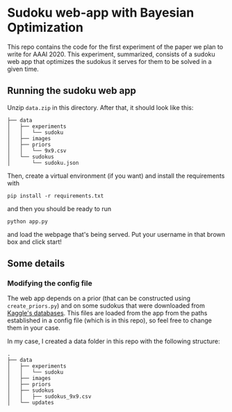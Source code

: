 # Sudoku web-app with Bayesian Optimization

This repo contains the code for the first experiment of the paper we plan to write for AAAI 2020. This experiment, summarized, consists of a sudoku web app that optimizes the sudokus it serves for them to be solved in a given time.

## Running the sudoku web app

Unzip `data.zip` in this directory. After that, it should look like this:

```
├── data
│   ├── experiments
│   │   └── sudoku
│   ├── images
│   ├── priors
│   │   └── 9x9.csv
│   └── sudokus
│       └── sudoku.json
```

Then, create a virtual environment (if you want) and install the requirements with

```
pip install -r requirements.txt
```

and then you should be ready to run

```
python app.py
```

and load the webpage that's being served. Put your username in that brown box and click start!

## Some details

### Modifying the config file

The web app depends on a prior (that can be constructed using `create_priors.py`) and on some sudokus that were downloaded from [Kaggle's databases](https://www.kaggle.com/bryanpark/sudoku). This files are loaded from the app from the paths established in a config file (which is in this repo), so feel free to change them in your case.

In my case, I created a data folder in this repo with the following structure:

```
.
├── data
│   ├── experiments
│   │   └── sudoku
│   ├── images
│   ├── priors
│   ├── sudokus
│   │   ├── sudokus_9x9.csv
│   └── updates
```
